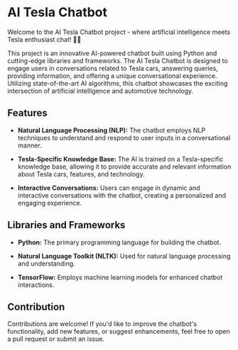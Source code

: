 # AI Tesla Chatbot

Welcome to the AI Tesla Chatbot project - where artificial intelligence meets Tesla enthusiast chat! 🤖🚗

This project is an innovative AI-powered chatbot built using Python and cutting-edge libraries and frameworks. The AI Tesla Chatbot is designed to engage users in conversations related to Tesla cars, answering queries, providing information, and offering a unique conversational experience. Utilizing state-of-the-art AI algorithms, this chatbot showcases the exciting intersection of artificial intelligence and automotive technology.

## Features

- **Natural Language Processing (NLP):** The chatbot employs NLP techniques to understand and respond to user inputs in a conversational manner.

- **Tesla-Specific Knowledge Base:** The AI is trained on a Tesla-specific knowledge base, allowing it to provide accurate and relevant information about Tesla cars, features, and technology.

- **Interactive Conversations:** Users can engage in dynamic and interactive conversations with the chatbot, creating a personalized and engaging experience.

## Libraries and Frameworks

- **Python:** The primary programming language for building the chatbot.

- **Natural Language Toolkit (NLTK):** Used for natural language processing and understanding.

- **TensorFlow:** Employs machine learning models for enhanced chatbot interactions.

## Contribution

Contributions are welcome! If you'd like to improve the chatbot's functionality, add new features, or suggest enhancements, feel free to open a pull request or submit an issue.
